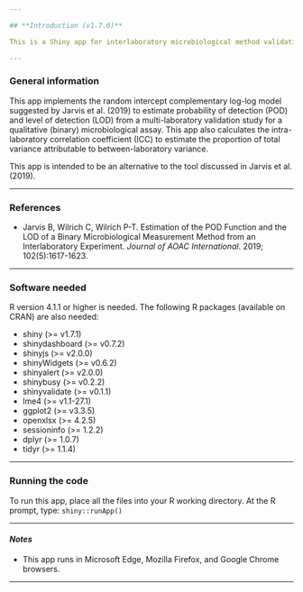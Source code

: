 ```yaml
---

## **Introduction (v1.7.0)**

This is a Shiny app for interlaboratory microbiological method validation studies. Please <ins>[visit the deployed app](https://multi-lab.galaxytrakr.org/)</ins> to see it in action.

---
```


### **General information**

This app implements the random intercept complementary log-log model suggested by Jarvis et al. (2019) to estimate probability of detection (POD) and level of detection (LOD) from a multi-laboratory validation study for a qualitative (binary) microbiological assay. This app also calculates the intra-laboratory correlation coefficient (ICC) to estimate the proportion of total variance attributable to between-laboratory variance.

This app is intended to be an alternative to the tool discussed in Jarvis et al. (2019).

---

### **References**

- Jarvis B, Wilrich C, Wilrich P-T. Estimation of the POD Function and the LOD of a Binary Microbiological Measurement Method from an Interlaboratory Experiment. *Journal of AOAC International*. 2019; 102(5):1617-1623.

---

### **Software needed**

R version 4.1.1 or higher is needed. The following R packages (available on CRAN) are also needed:

- shiny (>= v1.7.1)
- shinydashboard (>= v0.7.2)
- shinyjs (>= v2.0.0)
- shinyWidgets (>= v0.6.2)
- shinyalert (>= v2.0.0)
- shinybusy (>= v0.2.2)
- shinyvalidate (>= v0.1.1)
- lme4 (>= v1.1-27.1)
- ggplot2 (>= v3.3.5)
- openxlsx (>= 4.2.5)
- sessioninfo (>= 1.2.2)
- dplyr (>= 1.0.7)
- tidyr (>= 1.1.4)

---

### **Running the code**

To run this app, place all the files into your R working directory. At the R prompt, type:
`shiny::runApp()`

---

#### *Notes*

* This app runs in Microsoft Edge, Mozilla Firefox, and Google Chrome browsers.

---
